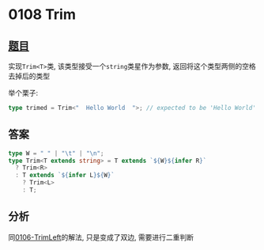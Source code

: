 # 0108 Trim

## [题目](https://github.com/type-challenges/type-challenges/blob/master/questions/108-medium-trim/README.md)

实现`Trim<T>`类, 该类型接受一个`string`类星作为参数, 返回将这个类型两侧的空格去掉后的类型

举个栗子:

```ts
type trimed = Trim<"  Hello World  ">; // expected to be 'Hello World'
```

## 答案

```ts
type W = " " | "\t" | "\n";
type Trim<T extends string> = T extends `${W}${infer R}`
  ? Trim<R>
  : T extends `${infer L}${W}`
    ? Trim<L>
    : T;
```

## 分析

同[0106-TrimLeft](../0106-TrimLeft-medium)的解法, 只是变成了双边, 需要进行二重判断

